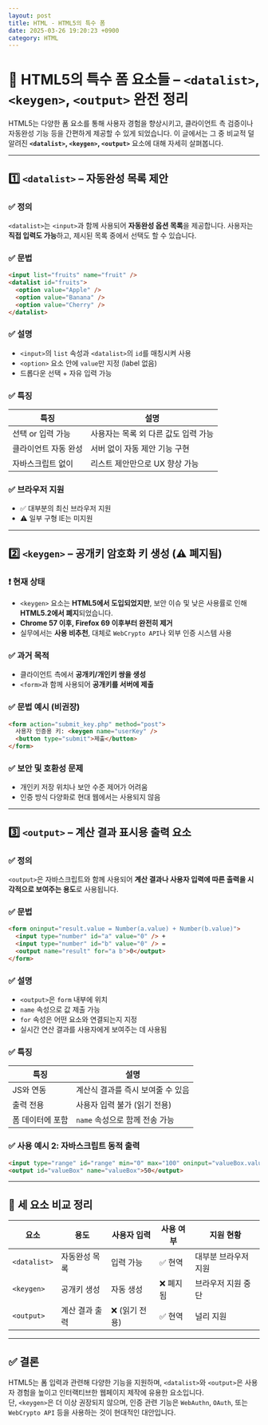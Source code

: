 ```yaml
---
layout: post
title: HTML - HTML5의 특수 폼
date: 2025-03-26 19:20:23 +0900
category: HTML
---
```

# 🧾 HTML5의 특수 폼 요소들 – `<datalist>`, `<keygen>`, `<output>` 완전 정리

HTML5는 다양한 폼 요소를 통해 사용자 경험을 향상시키고, 클라이언트 측 검증이나 자동완성 기능 등을 간편하게 제공할 수 있게 되었습니다. 이 글에서는 그 중 비교적 덜 알려진 **`<datalist>`, `<keygen>`, `<output>`** 요소에 대해 자세히 살펴봅니다.

---

## 1️⃣ `<datalist>` – 자동완성 목록 제안

### ✅ 정의
`<datalist>`는 `<input>`과 함께 사용되어 **자동완성 옵션 목록**을 제공합니다. 사용자는 **직접 입력도 가능**하고, 제시된 목록 중에서 선택도 할 수 있습니다.

### ✅ 문법

```html
<input list="fruits" name="fruit" />
<datalist id="fruits">
  <option value="Apple" />
  <option value="Banana" />
  <option value="Cherry" />
</datalist>
```

### ✅ 설명
- `<input>`의 `list` 속성과 `<datalist>`의 `id`를 매칭시켜 사용
- `<option>` 요소 안에 `value`만 지정 (label 없음)
- 드롭다운 선택 + 자유 입력 가능

### ✅ 특징

| 특징 | 설명 |
|------|------|
| 선택 or 입력 가능 | 사용자는 목록 외 다른 값도 입력 가능 |
| 클라이언트 자동 완성 | 서버 없이 자동 제안 기능 구현 |
| 자바스크립트 없이 | 리스트 제안만으로 UX 향상 가능 |

### ✅ 브라우저 지원
- ✅ 대부분의 최신 브라우저 지원
- ⚠️ 일부 구형 IE는 미지원

---

## 2️⃣ `<keygen>` – 공개키 암호화 키 생성 (⚠️ 폐지됨)

### ❗ 현재 상태
- `<keygen>` 요소는 **HTML5에서 도입되었지만**, 보안 이슈 및 낮은 사용률로 인해 **HTML5.2에서 폐지**되었습니다.
- **Chrome 57 이후, Firefox 69 이후부터 완전히 제거**
- 실무에서는 **사용 비추천**, 대체로 `WebCrypto API`나 외부 인증 시스템 사용

### ✅ 과거 목적
- 클라이언트 측에서 **공개키/개인키 쌍을 생성**
- `<form>`과 함께 사용되어 **공개키를 서버에 제출**

### ✅ 문법 예시 (비권장)

```html
<form action="submit_key.php" method="post">
  사용자 인증용 키: <keygen name="userKey" />
  <button type="submit">제출</button>
</form>
```

### ✅ 보안 및 호환성 문제
- 개인키 저장 위치나 보안 수준 제어가 어려움
- 인증 방식 다양화로 현대 웹에서는 사용되지 않음

---

## 3️⃣ `<output>` – 계산 결과 표시용 출력 요소

### ✅ 정의
`<output>`은 자바스크립트와 함께 사용되어 **계산 결과나 사용자 입력에 따른 출력을 시각적으로 보여주는 용도**로 사용됩니다.

### ✅ 문법

```html
<form oninput="result.value = Number(a.value) + Number(b.value)">
  <input type="number" id="a" value="0" /> +
  <input type="number" id="b" value="0" /> =
  <output name="result" for="a b">0</output>
</form>
```

### ✅ 설명
- `<output>`은 `form` 내부에 위치
- `name` 속성으로 값 제출 가능
- `for` 속성은 어떤 요소와 연결되는지 지정
- 실시간 연산 결과를 사용자에게 보여주는 데 사용됨

### ✅ 특징

| 특징 | 설명 |
|------|------|
| JS와 연동 | 계산식 결과를 즉시 보여줄 수 있음 |
| 출력 전용 | 사용자 입력 불가 (읽기 전용) |
| 폼 데이터에 포함 | `name` 속성으로 함께 전송 가능 |

### ✅ 사용 예시 2: 자바스크립트 동적 출력

```html
<input type="range" id="range" min="0" max="100" oninput="valueBox.value = range.value" />
<output id="valueBox" name="valueBox">50</output>
```

---

## 🧾 세 요소 비교 정리

| 요소 | 용도 | 사용자 입력 | 사용 여부 | 지원 현황 |
|------|------|-------------|-----------|------------|
| `<datalist>` | 자동완성 목록 | 입력 가능 | ✅ 현역 | 대부분 브라우저 지원 |
| `<keygen>` | 공개키 생성 | 자동 생성 | ❌ 폐지됨 | 브라우저 지원 중단 |
| `<output>` | 계산 결과 출력 | ❌ (읽기 전용) | ✅ 현역 | 널리 지원 |

---

## ✅ 결론

HTML5는 폼 입력과 관련해 다양한 기능을 지원하며, `<datalist>`와 `<output>`은 사용자 경험을 높이고 인터랙티브한 웹페이지 제작에 유용한 요소입니다.  
단, `<keygen>`은 더 이상 권장되지 않으며, 인증 관련 기능은 `WebAuthn`, `OAuth`, 또는 `WebCrypto API` 등을 사용하는 것이 현대적인 대안입니다.